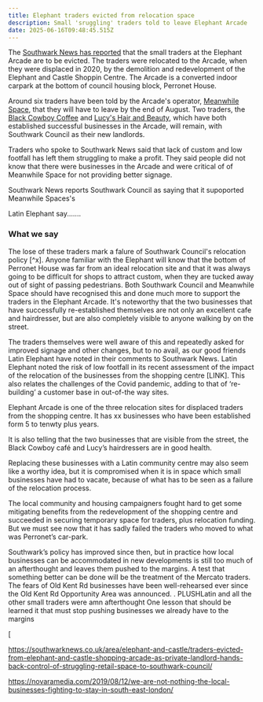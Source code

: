 ```yaml
---
title: Elephant traders evicted from relocation space
description: Small 'sruggling' traders told to leave Elephant Arcade
date: 2025-06-16T09:48:45.515Z
---
```

The [Southwark News has reported](https://southwarknews.co.uk/area/elephant-and-castle/traders-evicted-from-elephant-and-castle-shopping-arcade-as-private-landlord-hands-back-control-of-struggling-retail-space-to-southwark-council/) that the small traders at the Elephant Arcade are to be evicted.  The traders were relocated to the Arcade,  when they were displaced in 2020, by the demolition and redevelopment of the Elephant and Castle Shoppin Centre.  The Arcade is a converted indoor carpark at the bottom of council housing block, Perronet House. 

Around six traders have been told by the Arcade's operator, [Meanwhile Space](https://www.meanwhilespace.com/), that they will have to leave by the end of August.  Two traders, the [Black Cowboy Coffee](https://www.instagram.com/blackcowboycoffee/?hl=en) and [Lucy's Hair and Beauty](https://www.lucyhairandbeauty.com/), which have both established successful businesses in the Arcade, will remain, with Southwark Council as their new landlords.

Traders who spoke to Southwark News said that lack of custom and low footfall has left them struggling to make a profit.  They said people did not know that there were businesses in the Arcade and were critical of of Meanwhile Space for not providing better signage.  

Southwark News reports Southwark Council as saying that it supoported Meanwhile Spaces's

Latin Elephant say.......

### What we say

The lose of these traders mark a falure of Southwark Council's relocation policy [^x].  Anyone familiar with the Elephant will know that the bottom of Perronet House was far from an ideal relocation site and that it was always going to be difficult for shops to attract custom, when they are tucked away out of sight of passing pedestrians.  Both Southwark Council and Meanwhile Space should have recognised this and done much more to support the traders in the Elephant Arcade.  It's noteworthy that the two businesses that have successfully re-established themselves are not only an excellent cafe and hairdresser, but are also completely visible to anyone walking by on the street.

The traders themselves were well aware of this and repeatedly asked for improved signage and other changes, but to no avail, as our good friends Latin Elephant have noted in their comments to Southwark News.  Latin Elephant noted the risk of low footfall in its recent assessment of the impact of the relocation of the businesses from the shopping centre \[LINK].  This also relates the challenges of the Covid pandemic, adding to that of ‘re-building’ a customer base in out-of-the way sites.

Elephant Arcade is one of the three relocation sites for displaced traders from the shopping centre.  It has xx businesses who have been established form 5 to tenwty plus years.

It is also telling that the two businesses that are visible from the street, the Black Cowboy café and Lucy’s hairdressers are in good health. 

Replacing these businesses with a Latin community centre may also seem like a worthy idea, but it is compromised when it is in space which small businesses have had to vacate, because of what has to be seen as a failure of the relocation process.

The local community and housing campaigners fought hard to get some mitigating benefits from the redevelopment of the shopping centre and succeeded in securing temporary space for traders, plus relocation funding.  But we must see now that it has sadly failed the traders who moved to what was Perronet’s car-park.

Southwark’s policy has improved since then, but in practice how local businesses can be accommodated in new developments is still too much of an afterthought and leaves them pushed to the margins.  A test that something better can be done will be the treatment of the Mercato traders. The fears of Old Kent Rd businesses have been well-rehearsed ever since the Old Kent Rd Opportunity Area was announced. .  PLUSHLatin and all the other small traders were amn afterthought 
One lesson that should be learned it that must stop pushing businesses we already have to the margins

[

<https://southwarknews.co.uk/area/elephant-and-castle/traders-evicted-from-elephant-and-castle-shopping-arcade-as-private-landlord-hands-back-control-of-struggling-retail-space-to-southwark-council/>

<https://novaramedia.com/2019/08/12/we-are-not-nothing-the-local-businesses-fighting-to-stay-in-south-east-london/>
